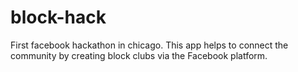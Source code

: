# block-hack
 First facebook hackathon in chicago. This app helps to connect the community by creating block clubs via the Facebook platform. 
